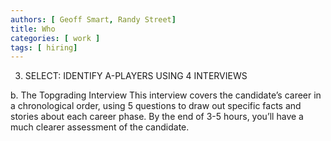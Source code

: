 ```yaml
---
authors: [ Geoff Smart, Randy Street]
title: Who
categories: [ work ]
tags: [ hiring]
---
```

3. SELECT: IDENTIFY A-PLAYERS USING 4 INTERVIEWS

b. The Topgrading Interview
This interview covers the candidate’s career in a chronological order, using 5 questions to draw out specific facts and stories about each career phase. By the end of 3-5 hours, you’ll have a much clearer assessment of the candidate.